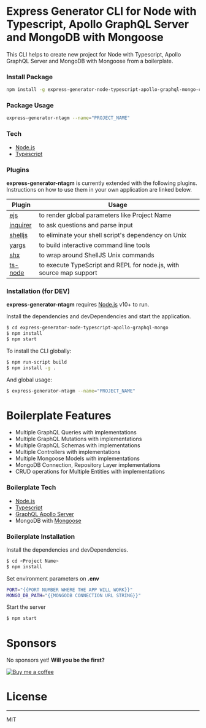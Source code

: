 
# Express Generator CLI for Node with Typescript, Apollo GraphQL Server and MongoDB with Mongoose

This CLI helps to create new project for Node with Typescript, Apollo GraphQL Server and MongoDB with Mongoose
from a boilerplate.

### Install Package
```sh
npm install -g express-generator-node-typescript-apollo-graphql-mongo-cli
```

### Package Usage
```sh
express-generator-ntagm --name="PROJECT_NAME"
```

### Tech
* [Node.js]
* [Typescript]


### Plugins

**express-generator-ntagm** is currently extended with the following plugins. Instructions on how to use them in your own application are linked below.

| Plugin | Usage |
| ------ | ------ |
| [ejs] | to render global parameters like Project Name |
| [inquirer] | to ask questions and parse input |
| [shelljs] | to eliminate your shell script's dependency on Unix |
| [yargs] | to build interactive command line tools |
| [shx] | to wrap around ShellJS Unix commands |
| [ts-node] | to execute TypeScript and REPL for node.js, with source map support |


### Installation (for DEV)
**express-generator-ntagm** requires [Node.js] v10+ to run.

Install the dependencies and devDependencies and start the application.

```sh
$ cd express-generator-node-typescript-apollo-graphql-mongo
$ npm install
$ npm start
```

To install the CLI globally:
```sh
$ npm run-script build
$ npm install -g .
```

And global usage:
```sh
$ express-generator-ntagm --name="PROJECT_NAME"
```


# Boilerplate Features

* Multiple GraphQL Queries with implementations
* Multiple GraphQL Mutations with implementations
* Multiple GraphQL Schemas with implementations
* Multiple Controllers with implementations
* Multiple Mongoose Models with implementations
* MongoDB Connection, Repository Layer implementations
* CRUD operations for Multiple Entities with implementations 


### Boilerplate Tech

* [Node.js]
* [Typescript]
* [GraphQL Apollo Server]
* MongoDB with [Mongoose]


### Boilerplate Installation
Install the dependencies and devDependencies.

```sh
$ cd <Project Name>
$ npm install
```

Set environment parameters on **.env**
```sh
PORT="{{PORT NUMBER WHERE THE APP WILL WORK}}"
MONGO_DB_PATH="{{MONGODB CONNECTION URL STRING}}"
```

Start the server
```sh
$ npm start
```

# Sponsors
No sponsors yet! **Will you be the first?**

[![Buy me a coffee](https://cdn.buymeacoffee.com/buttons/default-black.png)](https://www.buymeacoffee.com/RwIpTEd)

# License
----

MIT

[Typescript]: <https://www.typescriptlang.org>
[Node.js]: <http://nodejs.org>
[ts-node]: <https://www.npmjs.com/package/ts-node>
[shx]: <https://www.npmjs.com/package/shx>
[yargs]: <https://www.npmjs.com/package/yargs>
[shelljs]: <https://www.npmjs.com/package/shelljs>
[inquirer]: <https://www.npmjs.com/package/inquirer>
[ejs]: <https://www.npmjs.com/package/ejs>
[GraphQL Apollo Server]: <https://www.apollographql.com/docs/apollo-server/>
[Mongoose]: <https://mongoosejs.com/>